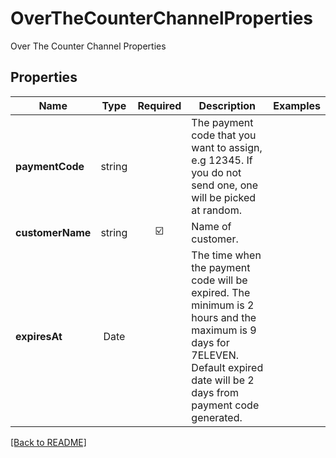 # OverTheCounterChannelProperties

Over The Counter Channel Properties

## Properties

| Name | Type | Required | Description | Examples |
|------------|:-------------:|:-------------:|-------------|:-------------:|
| **paymentCode** |string |  | The payment code that you want to assign, e.g 12345. If you do not send one, one will be picked at random. | | |
| **customerName** |string | ☑️ | Name of customer. | | |
| **expiresAt** |Date |  | The time when the payment code will be expired. The minimum is 2 hours and the maximum is 9 days for 7ELEVEN. Default expired date will be 2 days from payment code generated. | | |



[[Back to README]](../../README.md)